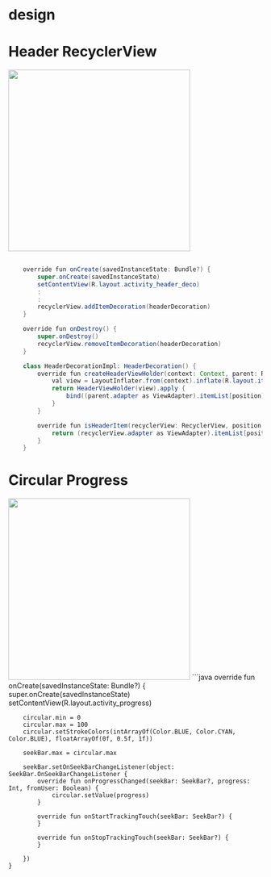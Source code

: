 # design

# Header RecyclerView 
<img src=https://user-images.githubusercontent.com/44988459/50554513-01543380-0cff-11e9-9388-347a8bddd8ff.gif width=360/>

```java
    
    override fun onCreate(savedInstanceState: Bundle?) {
        super.onCreate(savedInstanceState)
        setContentView(R.layout.activity_header_deco)
        :
        :
        recyclerView.addItemDecoration(headerDecoration)
    }

    override fun onDestroy() {
        super.onDestroy()
        recyclerView.removeItemDecoration(headerDecoration)
    }

    class HeaderDecorationImpl: HeaderDecoration() {
        override fun createHeaderViewHolder(context: Context, parent: RecyclerView, position: Int): RecyclerView.ViewHolder {
            val view = LayoutInflater.from(context).inflate(R.layout.item_header, parent, false) as ViewGroup
            return HeaderViewHolder(view).apply {
                bind((parent.adapter as ViewAdapter).itemList[position] as Item.HeaderItem)
            }
        }

        override fun isHeaderItem(recyclerView: RecyclerView, position: Int): Boolean {
            return (recyclerView.adapter as ViewAdapter).itemList[position] is Item.HeaderItem
        }
    }
```

# Circular Progress
<img src=https://user-images.githubusercontent.com/44988459/50554525-57c17200-0cff-11e9-81bc-73791137485e.gif width=360/>
```java
    override fun onCreate(savedInstanceState: Bundle?) {
        super.onCreate(savedInstanceState)
        setContentView(R.layout.activity_progress)

        circular.min = 0
        circular.max = 100
        circular.setStrokeColors(intArrayOf(Color.BLUE, Color.CYAN, Color.BLUE), floatArrayOf(0f, 0.5f, 1f))

        seekBar.max = circular.max

        seekBar.setOnSeekBarChangeListener(object: SeekBar.OnSeekBarChangeListener {
            override fun onProgressChanged(seekBar: SeekBar?, progress: Int, fromUser: Boolean) {
                circular.setValue(progress)
            }

            override fun onStartTrackingTouch(seekBar: SeekBar?) {
            }

            override fun onStopTrackingTouch(seekBar: SeekBar?) {
            }

        })
    }
````
